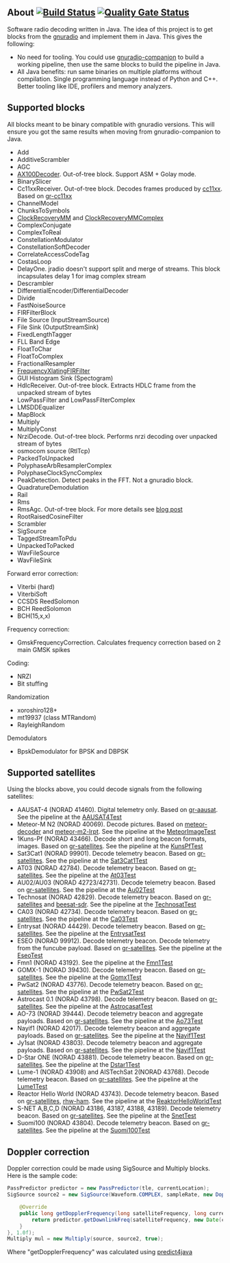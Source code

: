 ## About [![Build Status](https://travis-ci.org/dernasherbrezon/jradio.svg?branch=master)](https://travis-ci.org/dernasherbrezon/jradio) [![Quality Gate Status](https://sonarcloud.io/api/project_badges/measure?project=ru.r2cloud%3Ajradio&metric=alert_status)](https://sonarcloud.io/dashboard?id=ru.r2cloud%3Ajradio)

Software radio decoding written in Java. The idea of this project is to get blocks from the [gnuradio](https://github.com/gnuradio) and implement them in Java. This gives the following:

  * No need for tooling. You could use [gnuradio-companion](https://wiki.gnuradio.org/index.php/HowToUse) to build a working pipeline, then use the same blocks to build the pipeline in Java.
  * All Java benefits: run same binaries on multiple platforms without compilation. Single programming language instead of Python and C++. Better tooling like IDE, profilers and memory analyzers.

## Supported blocks

All blocks meant to be binary compatible with gnuradio versions. This will ensure you got the same results when moving from gnuradio-companion to Java.

  * Add
  * AdditiveScrambler
  * AGC
  * [AX100Decoder](https://gomspace.com/UserFiles/Subsystems/datasheet/gs-ds-nanocom-ax100-33.pdf). Out-of-tree block. Support ASM + Golay mode.
  * BinarySlicer
  * Cc11xxReceiver. Out-of-tree block. Decodes frames produced by [cc11xx](http://www.ti.com/product/CC1101/description). Based on [gr-cc11xx](https://github.com/andrepuschmann/gr-cc11xx)
  * ChannelModel
  * ChunksToSymbols
  * [ClockRecoveryMM](https://www.tablix.org/~avian/blog/archives/2015/03/notes_on_m_m_clock_recovery/) and [ClockRecoveryMMComplex](https://www.tablix.org/~avian/blog/archives/2015/03/notes_on_m_m_clock_recovery/)
  * ComplexConjugate
  * ComplexToReal
  * ConstellationModulator
  * ConstellationSoftDecoder
  * CorrelateAccessCodeTag
  * CostasLoop
  * DelayOne. jradio doesn't support split and merge of streams. This block incapsulates delay 1 for imag complex stream
  * Descrambler
  * DifferentialEncoder/DifferentialDecoder
  * Divide
  * FastNoiseSource
  * FIRFilterBlock
  * File Source (InputStreamSource)
  * File Sink (OutputStreamSink)
  * FixedLengthTagger
  * FLL Band Edge
  * FloatToChar
  * FloatToComplex
  * FractionalResampler
  * [FrequencyXlatingFIRFilter](http://blog.sdr.hu/grblocks/xlating-fir.html)
  * GUI Histogram Sink (Spectogram) 
  * HdlcReceiver. Out-of-tree block. Extracts HDLC frame from the unpacked stream of bytes
  * LowPassFilter and LowPassFilterComplex
  * LMSDDEqualizer
  * MapBlock
  * Multiply
  * MultiplyConst
  * NrziDecode. Out-of-tree block. Performs nrzi decoding over unpacked stream of bytes
  * osmocom source (RtlTcp)
  * PackedToUnpacked
  * PolyphaseArbResamplerComplex
  * PolyphaseClockSyncComplex
  * PeakDetection. Detect peaks in the FFT. Not a gnuradio block.
  * QuadratureDemodulation
  * Rail
  * Rms
  * RmsAgc. Out-of-tree block. For more details see [blog post](https://destevez.net/2017/08/agc-for-gr-satellites/)
  * RootRaisedCosineFilter
  * Scrambler
  * SigSource
  * TaggedStreamToPdu
  * UnpackedToPacked
  * WavFileSource
  * WavFileSink

Forward error correction:

  * Viterbi (hard)
  * ViterbiSoft
  * CCSDS ReedSolomon
  * BCH ReedSolomon
  * BCH(15,x,x)
  
Frequency correction:
  
  * GmskFrequencyCorrection. Calculates frequency correction based on 2 main GMSK spikes
  
Coding:
 
  * NRZI
  * Bit stuffing

Randomization
 
  * xoroshiro128+
  * mt19937 (class MTRandom)
  * RayleighRandom
  
Demodulators

  * BpskDemodulator for BPSK and DBPSK

## Supported satellites

Using the blocks above, you could decode signals from the following satellites:

  * AAUSAT-4 (NORAD 41460). Digital telemetry only. Based on [gr-aausat](https://github.com/daniestevez/gr-aausat). See the pipeline at the [AAUSAT4Test](https://github.com/dernasherbrezon/jradio/blob/master/src/test/java/ru/r2cloud/jradio/aausat4/AAUSAT4Test.java)
  * Meteor-M N2 (NORAD 40069). Decode pictures. Based on [meteor-decoder](https://github.com/artlav/meteor_decoder) and [meteor-m2-lrpt](https://github.com/otti-soft/meteor-m2-lrpt). See the pipeline at the [MeteorImageTest](https://github.com/dernasherbrezon/jradio/blob/lrpt/src/test/java/ru/r2cloud/jradio/meteor/MeteorImageTest.java)
  * 1Kuns-Pf (NORAD 43466). Decode short and long beacon formats, images. Based on [gr-satellites](https://github.com/daniestevez/gr-satellites). See the pipeline at the [KunsPfTest](https://github.com/dernasherbrezon/jradio/blob/master/src/test/java/ru/r2cloud/jradio/kunspf/KunsPfTest.java)
  * Sat3Cat1 (NORAD 99901). Decode telemetry beacon. Based on [gr-satellites](https://github.com/daniestevez/gr-satellites). See the pipeline at the [Sat3Cat1Test](https://github.com/dernasherbrezon/jradio/blob/master/src/test/java/ru/r2cloud/jradio/sat3cat1/Sat3Cat1Test.java)
  * AT03 (NORAD 42784). Decode telemetry beacon. Based on [gr-satellites](https://github.com/daniestevez/gr-satellites). See the pipeline at the [At03Test](https://github.com/dernasherbrezon/jradio/blob/master/src/test/java/ru/r2cloud/jradio/at03/At03Test.java)
  * AU02/AU03 (NORAD 42723/42731). Decode telemetry beacon. Based on [gr-satellites](https://github.com/daniestevez/gr-satellites). See the pipeline at the [Au02Test](https://github.com/dernasherbrezon/jradio/blob/master/src/test/java/ru/r2cloud/jradio/au02/Au02Test.java)
  * Technosat (NORAD 42829). Decode telemetry beacon. Based on [gr-satellites](https://github.com/daniestevez/gr-satellites) and [beesat-sdr](https://github.com/kappiman/beesat-sdr). See the pipeline at the [TechnosatTest](https://github.com/dernasherbrezon/jradio/blob/master/src/test/java/ru/r2cloud/jradio/technosat/TechnosatTest.java)
  * CA03 (NORAD 42734). Decode telemetry beacon. Based on [gr-satellites](https://github.com/daniestevez/gr-satellites). See the pipeline at the [Ca03Test](https://github.com/dernasherbrezon/jradio/blob/master/src/test/java/ru/r2cloud/jradio/ca03/Ca03Test.java)
  * Entrysat (NORAD 44429). Decode telemetry beacon. Based on [gr-satellites](https://github.com/daniestevez/gr-satellites). See the pipeline at the [EntrysatTest](https://github.com/dernasherbrezon/jradio/blob/master/src/test/java/ru/r2cloud/jradio/entrysat/EntrysatTest.java)
  * ESEO (NORAD 99912). Decode telemetry beacon. Decode telemetry from the funcube payload. Based on [gr-satellites](https://github.com/daniestevez/gr-satellites). See the pipeline at the [EseoTest](https://github.com/dernasherbrezon/jradio/blob/master/src/test/java/ru/r2cloud/jradio/eseo/EseoTest.java)
  * Fmn1 (NORAD 43192). See the pipeline at the [Fmn1Test](https://github.com/dernasherbrezon/jradio/blob/master/src/test/java/ru/r2cloud/jradio/fmn1/Fmn1Test.java)
  * GOMX-1 (NORAD 39430). Decode telemetry beacon. Based on [gr-satellites](https://github.com/daniestevez/gr-satellites). See the pipeline at the [Gomx1Test](https://github.com/dernasherbrezon/jradio/blob/master/src/test/java/ru/r2cloud/jradio/gomx1/Gomx1Test.java)
  * PwSat2 (NORAD 43776). Decode telemetry beacon. Based on [gr-satellites](https://github.com/daniestevez/gr-satellites). See the pipeline at the [PwSat2Test](https://github.com/dernasherbrezon/jradio/blob/master/src/test/java/ru/r2cloud/jradio/pwsat2/PwSat2Test.java)
  * Astrocast 0.1 (NORAD 43798). Decode telemetry beacon. Based on [gr-satellites](https://github.com/daniestevez/gr-satellites). See the pipeline at the [AstrocasatTest](https://github.com/dernasherbrezon/jradio/blob/master/src/test/java/ru/r2cloud/jradio/astrocasat/AstrocasatTest.java)
  * AO-73 (NORAD 39444). Decode telemetry beacon and aggregate payloads. Based on [gr-satellites](https://github.com/daniestevez/gr-satellites). See the pipeline at the [Ao73Test](https://github.com/dernasherbrezon/jradio/blob/master/src/test/java/ru/r2cloud/jradio/ao73/Ao73Test.java)
  * Nayif1 (NORAD 42017). Decode telemetry beacon and aggregate payloads. Based on [gr-satellites](https://github.com/daniestevez/gr-satellites). See the pipeline at the [Nayif1Test](https://github.com/dernasherbrezon/jradio/blob/master/src/test/java/ru/r2cloud/jradio/nayif1/Nayif1Test.java)
  * Jy1sat (NORAD 43803). Decode telemetry beacon and aggregate payloads. Based on [gr-satellites](https://github.com/daniestevez/gr-satellites). See the pipeline at the [Nayif1Test](https://github.com/dernasherbrezon/jradio/blob/master/src/test/java/ru/r2cloud/jradio/jy1sat/Jy1satTest.java)
  * D-Star ONE (NORAD 43881). Decode telemetry beacon. Based on [gr-satellites](https://github.com/daniestevez/gr-satellites). See the pipeline at the [Dstar1Test](https://github.com/dernasherbrezon/jradio/blob/master/src/test/java/ru/r2cloud/jradio/dstar1/Dstar1Test.java)
  * Lume-1 (NORAD 43908) and AISTechSat 2(NORAD 43768). Decode telemetry beacon. Based on [gr-satellites](https://github.com/daniestevez/gr-satellites). See the pipeline at the [Lume1Test](https://github.com/dernasherbrezon/jradio/blob/master/src/test/java/ru/r2cloud/jradio/lume1/Lume1Test.java)
  * Reactor Hello World (NORAD 43743). Decode telemetry beacon. Based on [gr-satellites](https://github.com/daniestevez/gr-satellites), [rhw-ham](https://github.com/ReaktorSpaceLab/rhw-ham). See the pipeline at the [ReaktorHelloWorldTest](https://github.com/dernasherbrezon/jradio/blob/master/src/test/java/ru/r2cloud/jradio/rhw/ReaktorHelloWorldTest.java)
  * S-NET A,B,C,D (NORAD 43186, 43187, 43188, 43189). Decode telemetry beacon. Based on [gr-satellites](https://github.com/daniestevez/gr-satellites). See the pipeline at the [SnetTest](https://github.com/dernasherbrezon/jradio/blob/master/src/test/java/ru/r2cloud/jradio/snet/SnetTest.java)
  * Suomi100 (NORAD 43804). Decode telemetry beacon. Based on [gr-satellites](https://github.com/daniestevez/gr-satellites). See the pipeline at the [Suomi100Test](https://github.com/dernasherbrezon/jradio/blob/master/src/test/java/ru/r2cloud/jradio/suomi100/Suomi100Test.java)
  
## Doppler correction

Doppler correction could be made using SigSource and Multiply blocks. Here is the sample code:

```java
PassPredictor predictor = new PassPredictor(tle, currentLocation);
SigSource source2 = new SigSource(Waveform.COMPLEX, sampleRate, new DopplerValueSource(sampleRate, satelliteFrequency, correctPeriodMillis, startTimeMillis) {

	@Override
	public long getDopplerFrequency(long satelliteFrequency, long currentTimeMillis) {
		return predictor.getDownlinkFreq(satelliteFrequency, new Date(currentTimeMillis));
	}
}, 1.0f);
Multiply mul = new Multiply(source, source2, true);
```

Where "getDopplerFrequency" was calculated using [predict4java](https://github.com/badgersoftdotcom/predict4java)
